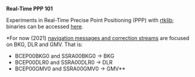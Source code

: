 **Real-Time PPP 101**

Experiments in Real-Time Precise Point Positioning (PPP) with [rtklib](http://www.rtklib.com/); binaries can be accessed [here](https://github.com/tomojitakasu/RTKLIB/releases).  

*For now (2021) [navigation messages and correction streams](http://products.igs-ip.net/) are focused on BKG, DLR and GMV. That is:
- BCEP00BKG0 and SSRA00BKG0 -> BKG
- BCEP00DLR0 and SSRA00DLR0 -> DLR
- BCEP00GMV0 and SSRA00GMV0 -> GMV**
